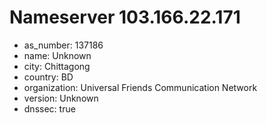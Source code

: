 # Nameserver 103.166.22.171

* as_number: 137186
* name: Unknown
* city: Chittagong
* country: BD
* organization: Universal Friends Communication Network
* version: Unknown
* dnssec: true
